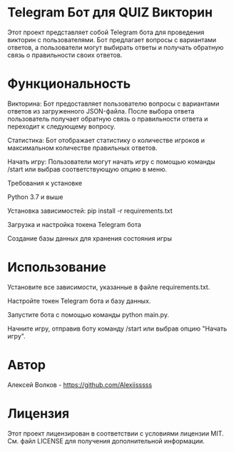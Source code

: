 # Telegram Бот для QUIZ Викторин

Этот проект представляет собой Telegram бота для проведения викторин с пользователями. Бот предлагает вопросы с вариантами ответов, а пользователи могут выбирать ответы и получать обратную связь о правильности своих ответов.

# Функциональность

Викторина: Бот предоставляет пользователю вопросы с вариантами ответов из загруженного JSON-файла. После выбора ответа пользователь получает обратную связь о правильности ответа и переходит к следующему вопросу.

Статистика: Бот отображает статистику о количестве игроков и максимальном количестве правильных ответов.

Начать игру: Пользователи могут начать игру с помощью команды /start или выбрав соответствующую опцию в меню.

Требования к установке

Python 3.7 и выше

Установка зависимостей: pip install -r requirements.txt

Загрузка и настройка токена Telegram бота

Создание базы данных для хранения состояния игры

# Использование

Установите все зависимости, указанные в файле requirements.txt.

Настройте токен Telegram бота и базу данных.

Запустите бота с помощью команды python main.py.

Начните игру, отправив боту команду /start или выбрав опцию "Начать игру".

# Автор
Алексей Волков - https://github.com/Alexiisssss

# Лицензия
Этот проект лицензирован в соответствии с условиями лицензии MIT. См. файл LICENSE для получения дополнительной информации.

